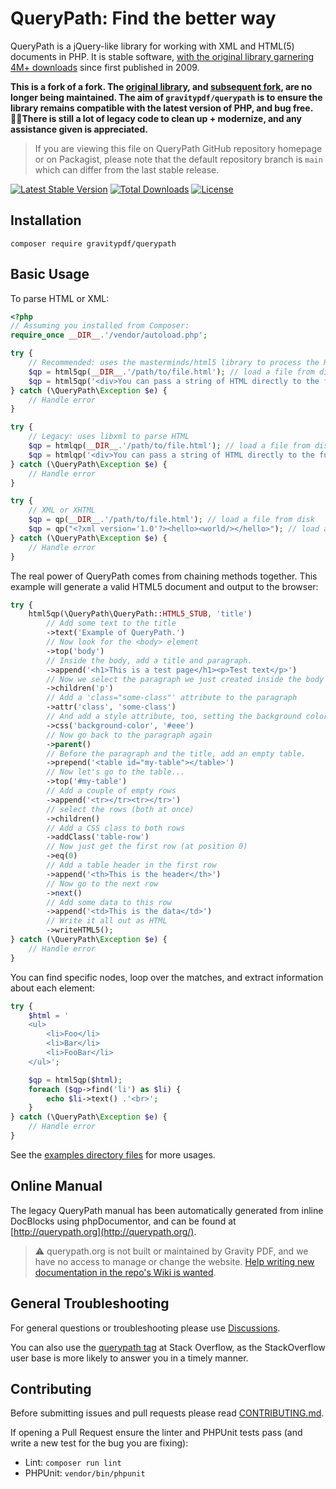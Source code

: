 # QueryPath: Find the better way

QueryPath is a jQuery-like library for working with XML and HTML(5) documents in PHP. It is stable software, [with the original library garnering 4M+ downloads](https://packagist.org/packages/querypath/querypath) since first published in 2009.

**This is a fork of a fork. The [original library](https://github.com/technosophos/querypath), and [subsequent fork](https://github.com/arthurkushman/querypath), are no longer being maintained. The aim of `gravitypdf/querypath` is to ensure the library remains compatible with the latest version of PHP, and bug free. 🧑‍💻There is still a lot of legacy code to clean up + modernize, and any assistance given is appreciated.** 

> If you are viewing this file on QueryPath GitHub repository homepage or on Packagist, please note that the default repository branch is `main` which can differ from the last stable release.

[![Latest Stable Version](https://poser.pugx.org/gravitypdf/querypath/v/stable)](https://packagist.org/packages/gravitypdf/querypath)
[![Total Downloads](https://poser.pugx.org/gravitypdf/querypath/downloads)](https://packagist.org/packages/gravitypdf/querypath)
[![License](https://poser.pugx.org/gravitypdf/querypath/license)](https://packagist.org/packages/gravitypdf/querypath)

## Installation
``` 
composer require gravitypdf/querypath 
```

## Basic Usage

To parse HTML or XML:

```php
<?php
// Assuming you installed from Composer:
require_once __DIR__.'/vendor/autoload.php';

try {
	// Recommended: uses the masterminds/html5 library to process the HTML
	$qp = html5qp(__DIR__.'/path/to/file.html'); // load a file from disk
	$qp = html5qp('<div>You can pass a string of HTML directly to the function</div>'); // load a string
} catch (\QueryPath\Exception $e) {
	// Handle error
}

try {
	// Legacy: uses libxml to parse HTML
	$qp = htmlqp(__DIR__.'/path/to/file.html'); // load a file from disk
	$qp = htmlqp('<div>You can pass a string of HTML directly to the function</div>'); // load a string
} catch (\QueryPath\Exception $e) {
	// Handle error
}

try {
	// XML or XHTML
	$qp = qp(__DIR__.'/path/to/file.html'); // load a file from disk
	$qp = qp("<?xml version='1.0'?><hello><world/></hello>"); // load a string
} catch (\QueryPath\Exception $e) {
	// Handle error
}
```

The real power of QueryPath comes from chaining methods together. This example will generate a valid HTML5 document and output to the browser:

```php
try {
	html5qp(\QueryPath\QueryPath::HTML5_STUB, 'title')
		// Add some text to the title
		->text('Example of QueryPath.')
		// Now look for the <body> element
		->top('body')
		// Inside the body, add a title and paragraph.
		->append('<h1>This is a test page</h1><p>Test text</p>')
		// Now we select the paragraph we just created inside the body
		->children('p')
		// Add a 'class="some-class"' attribute to the paragraph
		->attr('class', 'some-class')
		// And add a style attribute, too, setting the background color.
		->css('background-color', '#eee')
		// Now go back to the paragraph again
		->parent()
		// Before the paragraph and the title, add an empty table.
		->prepend('<table id="my-table"></table>')
		// Now let's go to the table...
		->top('#my-table')
		// Add a couple of empty rows
		->append('<tr></tr><tr></tr>')
		// select the rows (both at once)
		->children()
		// Add a CSS class to both rows
		->addClass('table-row')
		// Now just get the first row (at position 0)
		->eq(0)
		// Add a table header in the first row
		->append('<th>This is the header</th>')
		// Now go to the next row
		->next()
		// Add some data to this row
		->append('<td>This is the data</td>')
		// Write it all out as HTML
		->writeHTML5();
} catch (\QueryPath\Exception $e) {
	// Handle error
}
```

You can find specific nodes, loop over the matches, and extract information about each element:

```php
try {
	$html = '
    <ul>
        <li>Foo</li>
        <li>Bar</li>
        <li>FooBar</li>
    </ul>';

	$qp = html5qp($html);
	foreach ($qp->find('li') as $li) {
		echo $li->text() .'<br>';
	}
} catch (\QueryPath\Exception $e) {
	// Handle error
}
```

See the [examples directory files](https://github.com/GravityPDF/querypath/tree/main/examples) for more usages.

## Online Manual

The legacy QueryPath manual has been automatically generated from inline DocBlocks using phpDocumentor, and can be found at [http://querypath.org](http://querypath.org/).

> ⚠️ querypath.org is not built or maintained by Gravity PDF, and we have no access to manage or change the website. [Help writing new documentation in the repo's Wiki is wanted](https://github.com/GravityPDF/querypath/wiki).

## General Troubleshooting

For general questions or troubleshooting please use [Discussions](https://github.com/gravitypdf/querypath/discussions).

You can also use the [querypath tag](https://stackoverflow.com/questions/tagged/querypath) at Stack Overflow, as the StackOverflow user base is more likely to answer you in a timely manner.

## Contributing

Before submitting issues and pull requests please read [CONTRIBUTING.md](https://github.com/gravitypdf/querypath/blob/main/.github/CONTRIBUTING.md).

If opening a Pull Request ensure the linter and PHPUnit tests pass (and write a new test for the bug you are fixing):

* Lint: `composer run lint`
* PHPUnit: `vendor/bin/phpunit`
